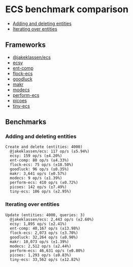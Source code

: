 # ECS benchmark comparison

- [Adding and deleting entities](#adding-and-deleting-entities)
- [Iterating over entities](#iterating-over-entities)

## Frameworks

- [@jakeklassen/ecs](https://github.com/jakeklassen/ecs)
- [ecsy](https://github.com/ecsyjs/ecsy)
- [ent-comp](https://github.com/andyhall/ent-comp)
- [flock-ecs](https://github.com/dannyfritz/flock-ecs)
- [goodluck](https://github.com/piesku/goodluck)
- [makr](https://github.com/makrjs/makr)
- [modecs](https://github.com/NateTheGreatt/modecs)
- [perform-ecs](https://github.com/fireveined/perform-ecs)
- [picoes](https://github.com/ayebear/picoes)
- [tiny-ecs](https://github.com/bvalosek/tiny-ecs)

## Benchmarks

### Adding and deleting entities

```
Create and delete (entities: 4000)
  @jakeklassen/ecs: 117 op/s (±5.94%)
  ecsy: 159 op/s (±4.20%)
  ent-comp: 80 op/s (±4.33%)
  flock-ecs: 75 op/s (±18.50%)
  goodluck: 96 op/s (±0.35%)
  makr: 3,641 op/s (±0.57%)
  modecs: 9 op/s (±1.39%)
  perform-ecs: 410 op/s (±0.72%)
  picoes: 142 op/s (±7.49%)
  tiny-ecs: 106 op/s (±2.95%)
```

### Iterating over entities

```
Update (entities: 4000, queries: 3)
  @jakeklassen/ecs: 2,443 op/s (±2.60%)
  ecsy: 1,895 op/s (±2.41%)
  ent-comp: 40,167 op/s (±13.98%)
  flock-ecs: 2,073 op/s (±3.70%)
  goodluck: 32,264 op/s (±0.90%)
  makr: 10,073 op/s (±1.39%)
  modecs: 2,512 op/s (±2.44%)
  perform-ecs: 46,631 op/s (±0.80%)
  picoes: 1,293 op/s (±0.83%)
  tiny-ecs: 33,562 op/s (±12.82%)
```
